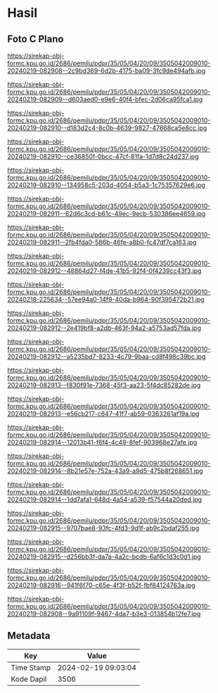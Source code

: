 # Hasil

## Foto C Plano

https://sirekap-obj-formc.kpu.go.id/2686/pemilu/pdpr/35/05/04/20/09/3505042009010-20240219-082908--2c9bd369-6d2b-4175-ba09-3fc9de494afb.jpg

https://sirekap-obj-formc.kpu.go.id/2686/pemilu/pdpr/35/05/04/20/09/3505042009010-20240219-082909--d603aed0-e9e6-40f4-bfec-2d06ca95fca1.jpg

https://sirekap-obj-formc.kpu.go.id/2686/pemilu/pdpr/35/05/04/20/09/3505042009010-20240219-082910--d183d2c4-8c0b-4639-9827-47668ca5e8cc.jpg

https://sirekap-obj-formc.kpu.go.id/2686/pemilu/pdpr/35/05/04/20/09/3505042009010-20240219-082910--ce36850f-0bcc-47cf-81fa-1d7d8c24d237.jpg

https://sirekap-obj-formc.kpu.go.id/2686/pemilu/pdpr/35/05/04/20/09/3505042009010-20240219-082910--134958c5-203d-4054-b5a3-1c75357629e6.jpg

https://sirekap-obj-formc.kpu.go.id/2686/pemilu/pdpr/35/05/04/20/09/3505042009010-20240219-082911--62d6c3cd-b61c-49ec-9ecb-530386ee4659.jpg

https://sirekap-obj-formc.kpu.go.id/2686/pemilu/pdpr/35/05/04/20/09/3505042009010-20240219-082911--2fb4fda0-586b-46fe-a8b0-fc47df7ca163.jpg

https://sirekap-obj-formc.kpu.go.id/2686/pemilu/pdpr/35/05/04/20/09/3505042009010-20240219-082912--48864d27-f4de-41b5-92f4-0f4239cc43f3.jpg

https://sirekap-obj-formc.kpu.go.id/2686/pemilu/pdpr/35/05/04/20/09/3505042009010-20240218-225634--57ee94a0-14f9-40da-b964-90f395472b21.jpg

https://sirekap-obj-formc.kpu.go.id/2686/pemilu/pdpr/35/05/04/20/09/3505042009010-20240219-082912--2e419bf8-a2db-463f-94a2-a5753ad57fda.jpg

https://sirekap-obj-formc.kpu.go.id/2686/pemilu/pdpr/35/05/04/20/09/3505042009010-20240219-082912--a5235bd7-8233-4c79-9baa-cd8f498c39bc.jpg

https://sirekap-obj-formc.kpu.go.id/2686/pemilu/pdpr/35/05/04/20/09/3505042009010-20240219-082913--f830f91e-7368-45f3-aa23-5f4dc85282de.jpg

https://sirekap-obj-formc.kpu.go.id/2686/pemilu/pdpr/35/05/04/20/09/3505042009010-20240219-082913--e56cb217-c647-41f7-ab59-0363261af19a.jpg

https://sirekap-obj-formc.kpu.go.id/2686/pemilu/pdpr/35/05/04/20/09/3505042009010-20240219-082914--12013b41-f6f4-4c49-8fef-903968e27afe.jpg

https://sirekap-obj-formc.kpu.go.id/2686/pemilu/pdpr/35/05/04/20/09/3505042009010-20240219-082914--8b21e57e-752a-43a9-a9d5-475b8f268651.jpg

https://sirekap-obj-formc.kpu.go.id/2686/pemilu/pdpr/35/05/04/20/09/3505042009010-20240219-082914--1dd7afa1-648d-4a54-a539-f57544a20ded.jpg

https://sirekap-obj-formc.kpu.go.id/2686/pemilu/pdpr/35/05/04/20/09/3505042009010-20240219-082915--9707bae8-93fc-4fd3-9d1f-ab9c2bdaf255.jpg

https://sirekap-obj-formc.kpu.go.id/2686/pemilu/pdpr/35/05/04/20/09/3505042009010-20240219-082915--d256bb3f-da7a-4a2c-bcdb-6af6c1d3c0d1.jpg

https://sirekap-obj-formc.kpu.go.id/2686/pemilu/pdpr/35/05/04/20/09/3505042009010-20240219-082916--941f6f70-c65e-4f3f-b52f-fbf84124763a.jpg

https://sirekap-obj-formc.kpu.go.id/2686/pemilu/pdpr/35/05/04/20/09/3505042009010-20240219-082908--9a91109f-9467-4da7-b3e3-013854b12fe7.jpg


## Metadata

| Key        | Value               |
| ---------- | ------------------- |
| Time Stamp | 2024-02-19 09:03:04 |
| Kode Dapil | 3506                |



